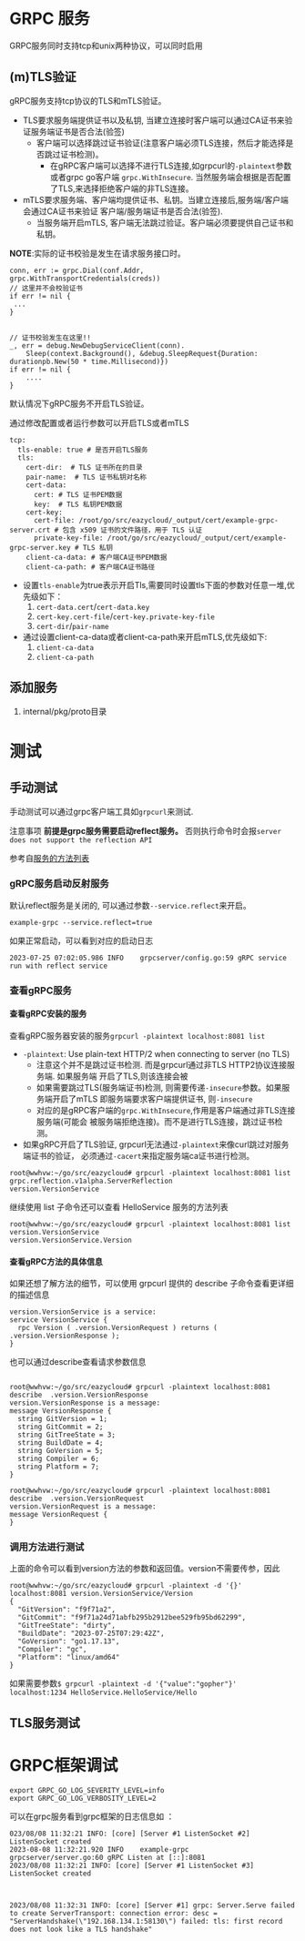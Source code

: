 
# GRPC 服务
GRPC服务同时支持tcp和unix两种协议，可以同时启用

## (m)TLS验证
gRPC服务支持tcp协议的TLS和mTLS验证。
* TLS要求服务端提供证书以及私钥, 当建立连接时客户端可以通过CA证书来验证服务端证书是否合法(验签)
    * 客户端可以选择跳过证书验证(注意客户端必须TLS连接，然后才能选择是否跳过证书检测)。
        * 在gRPC客户端可以选择不进行TLS连接,如grpcurl的`-plaintext`参数或者grpc go客户端
        `grpc.WithInsecure`. 当然服务端会根据是否配置了TLS,来选择拒绝客户端的非TLS连接。
* mTLS要求服务端、客户端均提供证书、私钥。当建立连接后,服务端/客户端会通过CA证书来验证
客户端/服务端证书是否合法(验签).  
    * 当服务端开启mTLS, 客户端无法跳过验证。客户端必须要提供自己证书和私钥。

**NOTE**:实际的证书校验是发生在请求服务接口时。
```golang
conn, err := grpc.Dial(conf.Addr, grpc.WithTransportCredentials(creds))
// 这里并不会校验证书
if err != nil {
 ...
}


// 证书校验发生在这里!!
_, err = debug.NewDebugServiceClient(conn).
	Sleep(context.Background(), &debug.SleepRequest{Duration: durationpb.New(50 * time.Millisecond)})
if err != nil {
    ....
}
```
    
默认情况下gRPC服务不开启TLS验证。

通过修改配置或者运行参数可以开启TLS或者mTLS
```
tcp:
  tls-enable: true # 是否开启TLS服务
  tls:
    cert-dir:  # TLS 证书所在的目录
    pair-name:  # TLS 证书私钥对名称
    cert-data:
      cert: # TLS 证书PEM数据
      key:  # TLS 私钥PEM数据
    cert-key:
      cert-file: /root/go/src/eazycloud/_output/cert/example-grpc-server.crt # 包含 x509 证书的文件路径，用于 TLS 认证
      private-key-file: /root/go/src/eazycloud/_output/cert/example-grpc-server.key # TLS 私钥
    client-ca-data: # 客户端CA证书PEM数据
    client-ca-path: # 客户端CA证书路径
```
* 设置`tls-enable`为true表示开启Tls,需要同时设置tls下面的参数对任意一堆,优先级如下：
    1. `cert-data.cert`/`cert-data.key`
    2. `cert-key.cert-file`/`cert-key.private-key-file`
    3. `cert-dir`/`pair-name`
* 通过设置client-ca-data或者client-ca-path来开启mTLS,优先级如下:
    1. `client-ca-data`
    2. `client-ca-path`

## 添加服务
1. internal/pkg/proto目录


# 测试
## 手动测试
手动测试可以通过grpc客户端工具如`grpcurl`来测试. 

注意事项 **前提是grpc服务需要启动reflect服务。**
否则执行命令时会报`server does not support the reflection API`

参考自[服务的方法列表](https://chai2010.cn/advanced-go-programming-book/ch4-rpc/ch4-08-grpcurl.html)

###  gRPC服务启动反射服务
默认reflect服务是关闭的, 可以通过参数`--service.reflect`来开启。

`example-grpc --service.reflect=true`

如果正常启动，可以看到对应的启动日志
```
2023-07-25 07:02:05.986 INFO    grpcserver/config.go:59 gRPC service run with reflect service
``` 

### 查看gRPC服务
#### 查看gRPC安装的服务
查看gRPC服务器安装的服务`grpcurl -plaintext localhost:8081 list`
* `-plaintext`: Use plain-text HTTP/2 when connecting to server (no TLS)
    * 注意这个并不是跳过证书检测. 而是grpcurl通过非TLS HTTP2协议连接服务端. 如果服务端
    开启了TLS,则该连接会被
    * 如果需要跳过TLS(服务端证书)检测, 则需要传递`-insecure`参数。如果服务端开启了mTLS
    即服务端要求客户端提供证书, 则`-insecure`
    * 对应的是gRPC客户端的`grpc.WithInsecure`,作用是客户端通过非TLS连接服务端(可能会
    被服务端拒绝连接)。而不是进行TLS连接，跳过证书检测。
* 如果gRPC开启了TLS验证, grpcurl无法通过`-plaintext`来像curl跳过对服务端证书的验证，
必须通过`-cacert`来指定服务端ca证书进行检测。

```
root@wwhvw:~/go/src/eazycloud# grpcurl -plaintext localhost:8081 list
grpc.reflection.v1alpha.ServerReflection
version.VersionService
```

继续使用 list 子命令还可以查看 HelloService 服务的方法列表
```
root@wwhvw:~/go/src/eazycloud# grpcurl -plaintext localhost:8081 list version.VersionService
version.VersionService.Version
```

#### 查看gRPC方法的具体信息
如果还想了解方法的细节，可以使用 grpcurl 提供的 describe 子命令查看更详细的描述信息
```
version.VersionService is a service:
service VersionService {
  rpc Version ( .version.VersionRequest ) returns ( .version.VersionResponse );
}
```

也可以通过describe查看请求参数信息
```

root@wwhvw:~/go/src/eazycloud# grpcurl -plaintext localhost:8081 describe  .version.VersionResponse
version.VersionResponse is a message:
message VersionResponse {
  string GitVersion = 1;
  string GitCommit = 2;
  string GitTreeState = 3;
  string BuildDate = 4;
  string GoVersion = 5;
  string Compiler = 6;
  string Platform = 7;
}

root@wwhvw:~/go/src/eazycloud# grpcurl -plaintext localhost:8081 describe  .version.VersionRequest
version.VersionRequest is a message:
message VersionRequest {
}

```

### 调用方法进行测试
上面的命令可以看到version方法的参数和返回值。version不需要传参，因此
```
root@wwhvw:~/go/src/eazycloud# grpcurl -plaintext -d '{}' localhost:8081 version.VersionService/Version
{
  "GitVersion": "f9f71a2",
  "GitCommit": "f9f71a24d71abfb295b2912bee529fb95bd62299",
  "GitTreeState": "dirty",
  "BuildDate": "2023-07-25T07:29:42Z",
  "GoVersion": "go1.17.13",
  "Compiler": "gc",
  "Platform": "linux/amd64"
}
```

如果需要参数`$ grpcurl -plaintext -d '{"value":"gopher"}' 
          localhost:1234 HelloService.HelloService/Hello`


## TLS服务测试


# GRPC框架调试
```
export GRPC_GO_LOG_SEVERITY_LEVEL=info
export GRPC_GO_LOG_VERBOSITY_LEVEL=2
```
可以在grpc服务看到grpc框架的日志信息如 ：
```
023/08/08 11:32:21 INFO: [core] [Server #1 ListenSocket #2] ListenSocket created
2023-08-08 11:32:21.920 INFO    example-grpc    grpcserver/server.go:60 gRPC Listen at [::]:8081
2023/08/08 11:32:21 INFO: [core] [Server #1 ListenSocket #3] ListenSocket created



2023/08/08 11:32:31 INFO: [core] [Server #1] grpc: Server.Serve failed to create ServerTransport: connection error: desc = "ServerHandshake(\"192.168.134.1:58130\") failed: tls: first record does not look like a TLS handshake"

```